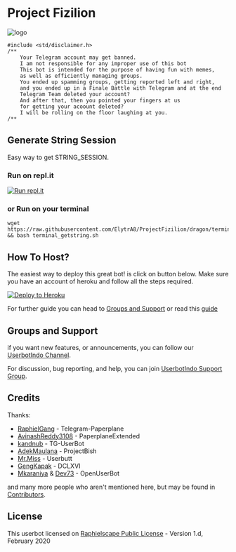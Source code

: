 # Project Fizilion

![logo](https://github.com/ElytrA8/ProjectFizilion/raw/dragon/resources/Fizilion.png)

```
#include <std/disclaimer.h>
/**
    Your Telegram account may get banned.
    I am not responsible for any improper use of this bot
    This bot is intended for the purpose of having fun with memes,
    as well as efficiently managing groups.
    You ended up spamming groups, getting reported left and right,
    and you ended up in a Finale Battle with Telegram and at the end
    Telegram Team deleted your account?
    And after that, then you pointed your fingers at us
    for getting your acoount deleted?
    I will be rolling on the floor laughing at you.
/**
```

## Generate String Session
Easy way to get STRING_SESSION. 

### Run on repl.it
[![Run repl.it](https://img.shields.io/badge/run-string__session.py-blue?style=flat-square&logo=repl.it)](https://session.uraniumcore.repl.run)

### or Run on your terminal
```
wget https://raw.githubusercontent.com/ElytrA8/ProjectFizilion/dragon/terminal_getstring.sh && bash terminal_getstring.sh
```

## How To Host?

The easiest way to deploy this great bot! is click on button below.
Make sure you have an account of heroku and follow all the steps required.

<p align="left"><a href="https://heroku.com/deploy?template=https://github.com/MoveAngel/One4uBot/tree/sql-extended"> <img src="https://www.herokucdn.com/deploy/button.svg" alt="Deploy to Heroku" /></a></p>

For further guide you can head to [Groups and Support](https://github.com/MoveAngel/One4uBot#Groups-and-Support) or read this [guide](https://telegra.ph/How-to-host-a-Telegram-Userbot-07-01-2)

## Groups and Support

if you want new features, or announcements, you can follow our [UserbotIndo Channel](https://t.me/userbotindocloud).

For discussion, bug reporting, and help, you can join [UserbotIndo Support Group](https://t.me/userbotindo).

## Credits

Thanks: 
* [RaphielGang](https://github.com/RaphielGang) - Telegram-Paperplane
* [AvinashReddy3108](https://github.com/AvinashReddy3108) - PaperplaneExtended
* [kandnub](https://github.com/kandnub) - TG-UserBot
* [AdekMaulana](https://github.com/adekmaulana) - ProjectBish
* [Mr.Miss](https://github.com/keselekpermen69) - Userbutt
* [GengKapak](https://github.com/GengKapak) - DCLXVI
* [Mkaraniya](https://github.com/mkaraniya) & [Dev73](https://github.com/Devp73) - OpenUserBot

and many more people who aren't mentioned here, but may be found in [Contributors](https://github.com/MoveAngel/One4uBot/graphs/contributors).

## License

This userbot licensed on [Raphielscape Public License](https://github.com/MoveAngel/One4uBot/blob/sql-extended/LICENSE) - Version 1.d, February 2020
